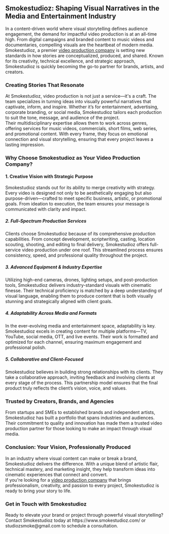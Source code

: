 <h2>Smokestudioz: Shaping Visual Narratives in the Media and Entertainment Industry</h2>
In a content-driven world where visual storytelling defines audience engagement, the demand for impactful video production is at an all-time high. From digital campaigns and branded content to music videos and documentaries, compelling visuals are the heartbeat of modern media. Smokestudioz, a premier <a href="https://www.smokestudioz.com/" title="Video Production Company" alt" Video Production Company" <a>video production company</a> is setting new standards in how stories are conceptualized, produced, and shared. Known for its creativity, technical excellence, and strategic approach, Smokestudioz is quickly becoming the go-to partner for brands, artists, and creators.<br>
<h3>Creating Stories That Resonate</h3>
At Smokestudioz, video production is not just a service—it's a craft. The team specializes in turning ideas into visually powerful narratives that captivate, inform, and inspire. Whether it’s for entertainment, advertising, corporate branding, or social media, Smokestudioz tailors each production to suit the tone, message, and audience of the project.<br>
Their multidisciplinary expertise allows them to work across genres, offering services for music videos, commercials, short films, web series, and promotional content. With every frame, they focus on emotional connection and visual storytelling, ensuring that every project leaves a lasting impression.<br>
<h3>Why Choose Smokestudioz as Your Video Production Company?</h3>
<h4>1. Creative Vision with Strategic Purpose</h4>
Smokestudioz stands out for its ability to merge creativity with strategy. Every video is designed not only to be aesthetically engaging but also purpose-driven—crafted to meet specific business, artistic, or promotional goals. From ideation to execution, the team ensures your message is communicated with clarity and impact.<br>
<h5>2. Full-Spectrum Production Services</h5>
Clients choose Smokestudioz because of its comprehensive production capabilities. From concept development, scriptwriting, casting, location scouting, shooting, and editing to final delivery, Smokestudioz offers full-service video production under one roof. This streamlined process ensures consistency, speed, and professional quality throughout the project.<br>
<h5>3. Advanced Equipment & Industry Expertise</h5>
Utilizing high-end cameras, drones, lighting setups, and post-production tools, Smokestudioz delivers industry-standard visuals with cinematic finesse. Their technical proficiency is matched by a deep understanding of visual language, enabling them to produce content that is both visually stunning and strategically aligned with client goals.<br>
<h5>4. Adaptability Across Media and Formats</h5>
In the ever-evolving media and entertainment space, adaptability is key. Smokestudioz excels in creating content for multiple platforms—TV, YouTube, social media, OTT, and live events. Their work is formatted and optimized for each channel, ensuring maximum engagement and professional polish.<br>
<h5>5. Collaborative and Client-Focused</h5>
Smokestudioz believes in building strong relationships with its clients. They take a collaborative approach, inviting feedback and involving clients at every stage of the process. This partnership model ensures that the final product truly reflects the client’s vision, voice, and values.<br>
<h3>Trusted by Creators, Brands, and Agencies</h3>
From startups and SMEs to established brands and independent artists, Smokestudioz has built a portfolio that spans industries and audiences. Their commitment to quality and innovation has made them a trusted video production partner for those looking to make an impact through visual media.<br>
<h3>Conclusion: Your Vision, Professionally Produced</h3>
In an industry where visual content can make or break a brand, Smokestudioz delivers the difference. With a unique blend of artistic flair, technical mastery, and marketing insight, they help transform ideas into cinematic experiences that connect and convert.<br>
If you're looking for a <a href="https://www.smokestudioz.com/" title="Video Production Company" alt" Video Production Company" <a>video production company</a> that brings professionalism, creativity, and passion to every project, Smokestudioz is ready to bring your story to life.<br>
<h3>Get in Touch with Smokestudioz</h3>
Ready to elevate your brand or project through powerful visual storytelling? Contact Smokestudioz today at https://www.smokestudioz.com/  or studiozsmoke@gmail.com  to schedule a consultation.<br>
